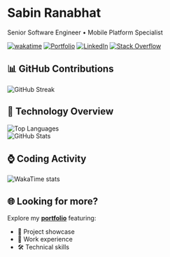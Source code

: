 # Sabin Ranabhat
Senior Software Engineer • Mobile Platform Specialist

[![wakatime](https://wakatime.com/badge/user/f0f00d81-b991-4f9f-a9cb-5677ca689281.svg)](https://wakatime.com/@f0f00d81-b991-4f9f-a9cb-5677ca689281)
[![Portfolio](https://img.shields.io/badge/Portfolio-Visit_My_Website-4CAF50)](https://sawin.com.np)
[![LinkedIn](https://img.shields.io/badge/LinkedIn-Connect-0077B5)](https://www.linkedin.com/in/sawin0/)
[![Stack Overflow](https://img.shields.io/badge/Stack_Overflow-Follow-FE7A16)](https://stackoverflow.com/users/5391008/sawin0)

## 📊 GitHub Contributions
![GitHub Streak](https://streak-stats.demolab.com/?user=sawin0&theme=dracula&hide_border=true)

## 📱 Technology Overview
![Top Languages](https://github-readme-stats.vercel.app/api/top-langs/?username=sawin0&layout=compact&theme=dracula)
</br>
![GitHub Stats](https://github-readme-stats.vercel.app/api?username=sawin0&show_icons=true&theme=dracula)

## ⌚ Coding Activity
![WakaTime stats](https://github-readme-stats.vercel.app/api/wakatime?username=@f0f00d81-b991-4f9f-a9cb-5677ca689281&theme=dracula&hide_border=true)

## 🌐 Looking for more?
Explore my **[portfolio](https://sawin.com.np)** featuring:
- 📱 Project showcase
- 💼 Work experience
- 🛠️ Technical skills
